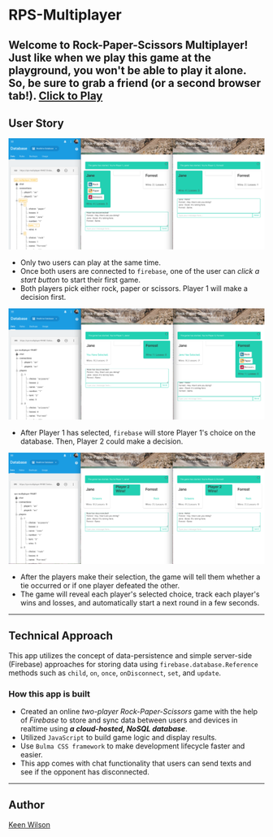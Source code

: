 # RPS-Multiplayer


Welcome to Rock-Paper-Scissors Multiplayer! Just like when we play this game at the playground, you won't be able to play it alone. So, be sure to grab a friend (or a second browser tab!). [Click to Play](https://keenwilson.github.io/RPS-Multiplayer/ "Rock-Paper-Scissors Multiplayer")
---
## User Story
![Show choices to Player 1](./assets/screenshots/screenshot-showplayer1choices.png)
* Only two users can play at the same time. 
* Once both users are connected to `firebase`, one of the user can _click a start button_ to start their first game. 
* Both players pick either rock, paper or scissors. Player 1 will make a decision first. 

![Show choices to Player 2](./assets/screenshots/screenshot-showplayer2choices.png)
*  After Player 1 has selected, `firebase` will store Player 1's choice on the database. Then, Player 2 could make a decision.

![Annouce a winner](./assets/screenshots/screenshot-annoucewinner.png)
* After the players make their selection, the game will tell them whether a tie occurred or if one player defeated the other.
* The game will reveal each player's selected choice, track each player's wins and losses, and automatically start a next round in a few seconds.

---
##  Technical Approach
This app utilizes the concept of data-persistence and simple server-side (Firebase) approaches for storing data using `firebase.database.Reference` methods such as  `child`, `on`, `once`, `onDisconnect`, `set`, and `update`. 

### How this app is built
* Created an online _two-player Rock-Paper-Scissors_ game with the help of _Firebase_ to store and sync data between users and devices in realtime using **_a cloud-hosted, NoSQL database_**. 
* Utilized  `JavaScript` to build game logic and display results.
* Use  `Bulma CSS framework` to make development lifecycle faster and easier. 
* This app comes with chat functionality that users can send texts and see if the opponent has disconnected.
---

## Author

[Keen Wilson](https://github.com/keenwilson/keenwilson.github.io "Keen Wilson's Portfolio")


